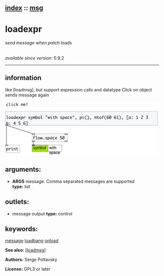 [index](index.html) :: [msg](category_msg.html)
---

# loadexpr

###### send message when patch loads

*available since version:* 0.9.2

---


## information
like [loadmsg], but support expression calls and datatype
Click on object sends message again



[![example](../examples/img/loadexpr.jpg)](../examples/pd/loadexpr.pd)



## arguments:

* **ARGS**
message. Comma separated messages are supported<br>
__type:__ list<br>









## outlets:

* message output
__type:__ control<br>



## keywords:

[message](keywords/message.html)
[loadbang](keywords/loadbang.html)
[onload](keywords/onload.html)



**See also:**
[\[loadmsg\]](loadmsg.html)




**Authors:** Serge Poltavsky




**License:** GPL3 or later





